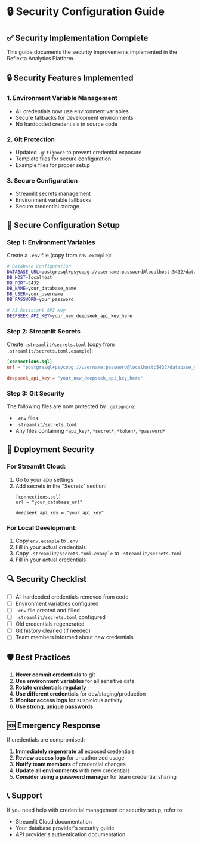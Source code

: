 # 🔒 Security Configuration Guide

## ✅ Security Implementation Complete

This guide documents the security improvements implemented in the Reflexta Analytics Platform.

## 🔒 Security Features Implemented

### 1. **Environment Variable Management**
- All credentials now use environment variables
- Secure fallbacks for development environments
- No hardcoded credentials in source code

### 2. **Git Protection**
- Updated `.gitignore` to prevent credential exposure
- Template files for secure configuration
- Example files for proper setup

### 3. **Secure Configuration**
- Streamlit secrets management
- Environment variable fallbacks
- Secure credential storage

## 🔧 Secure Configuration Setup

### Step 1: Environment Variables

Create a `.env` file (copy from `env.example`):
```bash
# Database Configuration
DATABASE_URL=postgresql+psycopg://username:password@localhost:5432/database_name
DB_HOST=localhost
DB_PORT=5432
DB_NAME=your_database_name
DB_USER=your_username
DB_PASSWORD=your_password

# AI Assistant API Key
DEEPSEEK_API_KEY=your_new_deepseek_api_key_here
```

### Step 2: Streamlit Secrets

Create `.streamlit/secrets.toml` (copy from `.streamlit/secrets.toml.example`):
```toml
[connections.sql]
url = "postgresql+psycopg://username:password@localhost:5432/database_name"

deepseek_api_key = "your_new_deepseek_api_key_here"
```

### Step 3: Git Security

The following files are now protected by `.gitignore`:
- `.env` files
- `.streamlit/secrets.toml`
- Any files containing `*api_key*`, `*secret*`, `*token*`, `*password*`

## 🚀 Deployment Security

### For Streamlit Cloud:
1. Go to your app settings
2. Add secrets in the "Secrets" section:
   ```
   [connections.sql]
   url = "your_database_url"
   
   deepseek_api_key = "your_api_key"
   ```

### For Local Development:
1. Copy `env.example` to `.env`
2. Fill in your actual credentials
3. Copy `.streamlit/secrets.toml.example` to `.streamlit/secrets.toml`
4. Fill in your actual credentials

## 🔍 Security Checklist

- [ ] All hardcoded credentials removed from code
- [ ] Environment variables configured
- [ ] `.env` file created and filled
- [ ] `.streamlit/secrets.toml` configured
- [ ] Old credentials regenerated
- [ ] Git history cleaned (if needed)
- [ ] Team members informed about new credentials

## 🛡️ Best Practices

1. **Never commit credentials** to git
2. **Use environment variables** for all sensitive data
3. **Rotate credentials regularly**
4. **Use different credentials** for dev/staging/production
5. **Monitor access logs** for suspicious activity
6. **Use strong, unique passwords**

## 🆘 Emergency Response

If credentials are compromised:
1. **Immediately regenerate** all exposed credentials
2. **Review access logs** for unauthorized usage
3. **Notify team members** of credential changes
4. **Update all environments** with new credentials
5. **Consider using a password manager** for team credential sharing

## 📞 Support

If you need help with credential management or security setup, refer to:
- Streamlit Cloud documentation
- Your database provider's security guide
- API provider's authentication documentation
